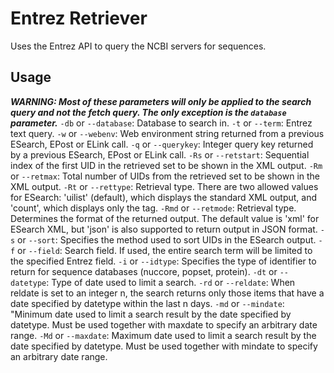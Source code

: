 # Entrez Retriever
Uses the Entrez API to query the NCBI servers for sequences.

## Usage
***WARNING: Most of these parameters will only be applied to the search query and not the fetch query. The only exception is the `database` parameter.***
`-db` or `--database`: Database to search in.
`-t` or `--term`: Entrez text query.
`-w` or `--webenv`: Web environment string returned from a previous ESearch, EPost or ELink call.
`-q` or `--querykey`: Integer query key returned by a previous ESearch, EPost or ELink call.
`-Rs` or `--retstart`: Sequential index of the first UID in the retrieved set to be shown in the XML output.
`-Rm` or `--retmax`: Total number of UIDs from the retrieved set to be shown in the XML output.
`-Rt` or `--rettype`: Retrieval type. There are two allowed values for ESearch: 'uilist' (default), which displays the standard XML output, and 'count', which displays only the <Count> tag.
`-Rmd` or `--retmode`: Retrieval type. Determines the format of the returned output. The default value is 'xml' for ESearch XML, but 'json' is also supported to return output in JSON format.
`-s` or `--sort`: Specifies the method used to sort UIDs in the ESearch output.
`-f` or `--field`: Search field. If used, the entire search term will be limited to the specified Entrez field.
`-i` or `--idtype`: Specifies the type of identifier to return for sequence databases (nuccore, popset, protein).
`-dt` or `--datetype`: Type of date used to limit a search.
`-rd` or `--reldate`: When reldate is set to an integer n, the search returns only those items that have a date specified by datetype within the last n days.
`-md` or `--mindate`: "Minimum date used to limit a search result by the date specified by datetype. Must be used together with maxdate to specify an arbitrary date range.
`-Md` or `--maxdate`: Maximum date used to limit a search result by the date specified by datetype. Must be used together with mindate to specify an arbitrary date range.
